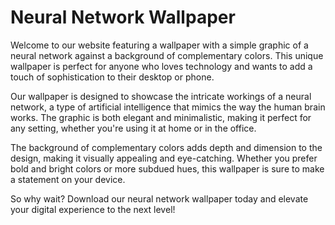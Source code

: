 <!--
Write me markdown content of website with wallpaper:

"A wallpaper with a simple graphic of a neural network, against a background of complementary colors."

The header of the page should not be copy of the text but rather a real content of the website which is using this wallpaper.
-->

<!--font:Montserrat-->

# Neural Network Wallpaper

Welcome to our website featuring a wallpaper with a simple graphic of a neural network against a background of complementary colors. This unique wallpaper is perfect for anyone who loves technology and wants to add a touch of sophistication to their desktop or phone.

Our wallpaper is designed to showcase the intricate workings of a neural network, a type of artificial intelligence that mimics the way the human brain works. The graphic is both elegant and minimalistic, making it perfect for any setting, whether you're using it at home or in the office.

The background of complementary colors adds depth and dimension to the design, making it visually appealing and eye-catching. Whether you prefer bold and bright colors or more subdued hues, this wallpaper is sure to make a statement on your device.

So why wait? Download our neural network wallpaper today and elevate your digital experience to the next level!
